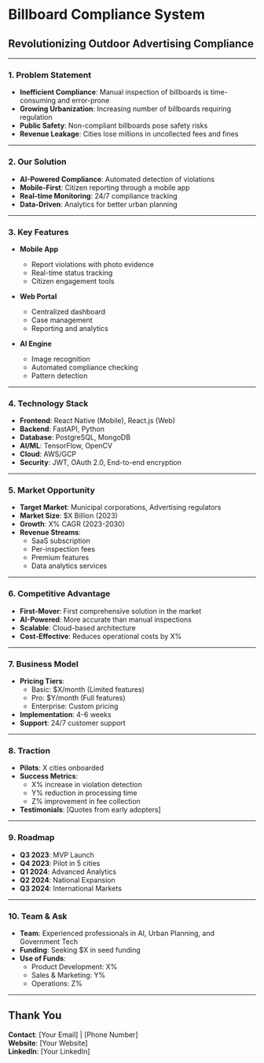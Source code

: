 # Billboard Compliance System
## Revolutionizing Outdoor Advertising Compliance

---

### 1. Problem Statement
- **Inefficient Compliance**: Manual inspection of billboards is time-consuming and error-prone
- **Growing Urbanization**: Increasing number of billboards requiring regulation
- **Public Safety**: Non-compliant billboards pose safety risks
- **Revenue Leakage**: Cities lose millions in uncollected fees and fines

---

### 2. Our Solution
- **AI-Powered Compliance**: Automated detection of violations
- **Mobile-First**: Citizen reporting through a mobile app
- **Real-time Monitoring**: 24/7 compliance tracking
- **Data-Driven**: Analytics for better urban planning

---

### 3. Key Features
- **Mobile App**
  - Report violations with photo evidence
  - Real-time status tracking
  - Citizen engagement tools

- **Web Portal**
  - Centralized dashboard
  - Case management
  - Reporting and analytics

- **AI Engine**
  - Image recognition
  - Automated compliance checking
  - Pattern detection

---

### 4. Technology Stack
- **Frontend**: React Native (Mobile), React.js (Web)
- **Backend**: FastAPI, Python
- **Database**: PostgreSQL, MongoDB
- **AI/ML**: TensorFlow, OpenCV
- **Cloud**: AWS/GCP
- **Security**: JWT, OAuth 2.0, End-to-end encryption

---

### 5. Market Opportunity
- **Target Market**: Municipal corporations, Advertising regulators
- **Market Size**: $X Billion (2023)
- **Growth**: X% CAGR (2023-2030)
- **Revenue Streams**:
  - SaaS subscription
  - Per-inspection fees
  - Premium features
  - Data analytics services

---

### 6. Competitive Advantage
- **First-Mover**: First comprehensive solution in the market
- **AI-Powered**: More accurate than manual inspections
- **Scalable**: Cloud-based architecture
- **Cost-Effective**: Reduces operational costs by X%

---

### 7. Business Model
- **Pricing Tiers**:
  - Basic: $X/month (Limited features)
  - Pro: $Y/month (Full features)
  - Enterprise: Custom pricing
- **Implementation**: 4-6 weeks
- **Support**: 24/7 customer support

---

### 8. Traction
- **Pilots**: X cities onboarded
- **Success Metrics**:
  - X% increase in violation detection
  - Y% reduction in processing time
  - Z% improvement in fee collection
- **Testimonials**: [Quotes from early adopters]

---

### 9. Roadmap
- **Q3 2023**: MVP Launch
- **Q4 2023**: Pilot in 5 cities
- **Q1 2024**: Advanced Analytics
- **Q2 2024**: National Expansion
- **Q3 2024**: International Markets

---

### 10. Team & Ask
- **Team**: Experienced professionals in AI, Urban Planning, and Government Tech
- **Funding**: Seeking $X in seed funding
- **Use of Funds**:
  - Product Development: X%
  - Sales & Marketing: Y%
  - Operations: Z%

---

## Thank You
**Contact**: [Your Email] | [Phone Number]  
**Website**: [Your Website]  
**LinkedIn**: [Your LinkedIn]
